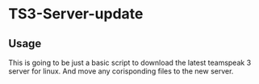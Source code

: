# TS3-Server-update

## Usage
This is going to be just a basic script to download the latest teamspeak 3 server for linux. And move any corisponding files to the new server.
